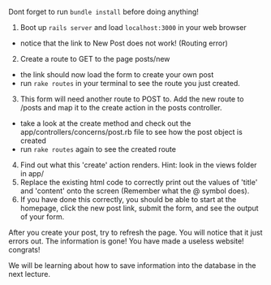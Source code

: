 Dont forget to run `bundle install` before doing anything!

1. Boot up `rails server` and load `localhost:3000` in your web browser
 - notice that the link to New Post does not work! (Routing error)
2. Create a route to GET to the page posts/new
 - the link should now load the form to create your own post
 - run `rake routes` in your terminal to see the route you just created.
3. This form will need another route to POST to. Add the new route to /posts and map it to the create action in the posts controller.
 - take a look at the create method and check out the app/controllers/concerns/post.rb file to see how the post object is created
 - run `rake routes` again to see the created route
4. Find out what this 'create' action renders. Hint: look in the views folder in app/
5. Replace the existing html code to correctly print out the values of 'title' and 'content' onto the screen (Remember what the @ symbol does).
6. If you have done this correctly, you should be able to start at the homepage, click the new post link, submit the form, and see the output of your form.

After you create your post, try to refresh the page. You will notice that it just errors out. The information is gone! You have made a useless website! congrats!

We will be learning about how to save information into the database in the next lecture.
